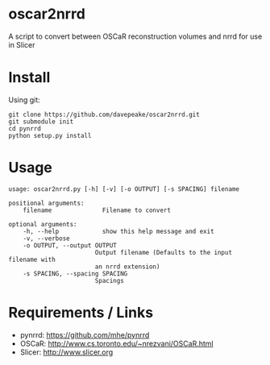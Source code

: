 oscar2nrrd
==========

A script to convert between OSCaR reconstruction volumes and nrrd for use in Slicer

Install
=======

Using git:

    git clone https://github.com/davepeake/oscar2nrrd.git
    git submodule init 
    cd pynrrd
    python setup.py install

Usage
=====
    usage: oscar2nrrd.py [-h] [-v] [-o OUTPUT] [-s SPACING] filename

    positional arguments:
        filename              Filename to convert

    optional arguments:
        -h, --help            show this help message and exit
        -v, --verbose
        -o OUTPUT, --output OUTPUT
                            Output filename (Defaults to the input filename with
                            an nrrd extension)
        -s SPACING, --spacing SPACING
                            Spacings

Requirements / Links
====================
* pynrrd: https://github.com/mhe/pynrrd
* OSCaR: http://www.cs.toronto.edu/~nrezvani/OSCaR.html
* Slicer: http://www.slicer.org
